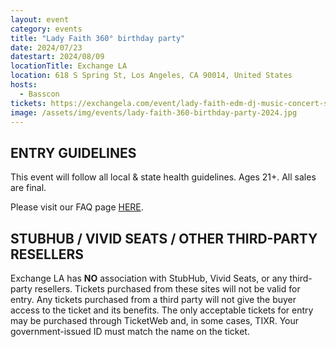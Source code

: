 ```yaml
---
layout: event
category: events
title: "Lady Faith 360° birthday party"
date: 2024/07/23
datestart: 2024/08/09
locationTitle: Exchange LA
location: 618 S Spring St, Los Angeles, CA 90014, United States
hosts:
  - Basscon
tickets: https://exchangela.com/event/lady-faith-edm-dj-music-concert-show-tonight-tomorrow-2024-aug-9-best-night-club-near-me-los-angeles/
image: /assets/img/events/lady-faith-360-birthday-party-2024.jpg
---
```


## ENTRY GUIDELINES

This event will follow all local & state health guidelines. Ages 21+. All sales are final.

Please visit our FAQ page [HERE](https://www.exchangela.com/faq/).

## STUBHUB / VIVID SEATS / OTHER THIRD-PARTY RESELLERS

Exchange LA has **NO** association with StubHub, Vivid Seats, or any third-party resellers. Tickets purchased from these sites will not be valid for entry. Any tickets purchased from a third party will not give the buyer access to the ticket and its benefits. The only acceptable tickets for entry may be purchased through TicketWeb and, in some cases, TIXR. Your government-issued ID must match the name on the ticket.
